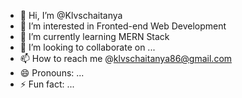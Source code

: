 - 👋 Hi, I’m @Klvschaitanya
- 👀 I’m interested in Fronted-end Web Development
- 🌱 I’m currently learning MERN Stack
- 💞️ I’m looking to collaborate on ...
- 📫 How to reach me @klvschaitanya86@gmail.com
- 😄 Pronouns: ...
- ⚡ Fun fact: ...

<!---
Klvschaitanya/Klvschaitanya is a ✨ special ✨ repository because its `README.md` (this file) appears on your GitHub profile.
You can click the Preview link to take a look at your changes.
--->
